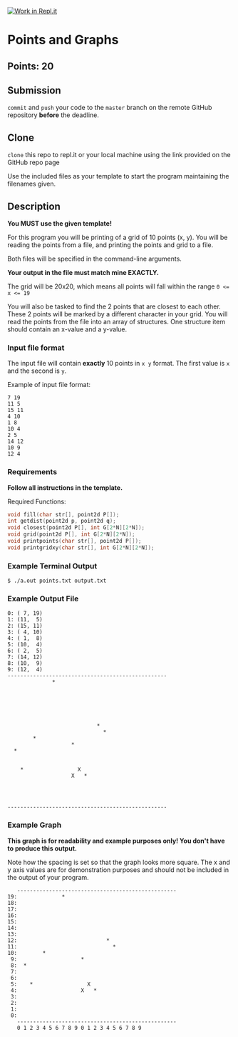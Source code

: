 [![Work in Repl.it](https://classroom.github.com/assets/work-in-replit-14baed9a392b3a25080506f3b7b6d57f295ec2978f6f33ec97e36a161684cbe9.svg)](https://classroom.github.com/online_ide?assignment_repo_id=3373304&assignment_repo_type=AssignmentRepo)
# Points and Graphs
## Points: 20

## Submission
`commit` and `push` your code to the `master` branch on the remote GitHub repository **before** the deadline.

## Clone
`clone` this repo to repl.it or your local machine using the link provided on the GitHub repo page

Use the included files as your template to start the program maintaining the filenames given.

## Description
**You MUST use the given template!**

For this program you will be printing of a grid of 10 points (x, y).  You will be reading the points from a file, and printing the points and grid to a file.

Both files will be specified in the command-line arguments.

**Your output in the file must match mine EXACTLY.**

The grid will be 20x20, which means all points will fall within the range `0 <= x <= 19`

You will also be tasked to find the 2 points that are closest to each other.  These 2 points will be marked by a different character in your grid.  You will read the points from the file into an array of structures.  One structure item should contain an x-value and a y-value.

### Input file format
The input file will contain **exactly** 10 points in `x y` format.  The first value is `x` and the second is `y`.

Example of input file format:
```
7 19
11 5
15 11
4 10
1 8
10 4
2 5
14 12
10 9
12 4
```

### Requirements
**Follow all instructions in the template.**

Required Functions:
```c
void fill(char str[], point2d P[]);
int getdist(point2d p, point2d q);
void closest(point2d P[], int G[2*N][2*N]);
void grid(point2d P[], int G[2*N][2*N]);
void printpoints(char str[], point2d P[]);
void printgridxy(char str[], int G[2*N][2*N]);
```

### Example Terminal Output
```
$ ./a.out points.txt output.txt
```

### Example Output File
```
0: ( 7, 19)
1: (11,  5)
2: (15, 11)
3: ( 4, 10)
4: ( 1,  8)
5: (10,  4)
6: ( 2,  5)
7: (14, 12)
8: (10,  9)
9: (12,  4)
--------------------------------------------------
              *                         
                                        
                                        
                                        
                                        
                                        
                                        
                            *           
                              *         
        *                               
                    *                   
  *                                     
                                        
                                        
    *                 X                 
                    X   *               
                                        
                                        
                                        
                                        
--------------------------------------------------
```

### Example Graph
**This graph is for readability and example purposes only!  You don't have to produce this output.**

Note how the spacing is set so that the graph looks more square.  The x and y axis values are for demonstration purposes and should not be included in the output of your program.

```
   --------------------------------------------------
19:              *                         
18:                                        
17:                                        
16:                                        
15:                                        
14:                                        
13:                                        
12:                            *           
11:                              *         
10:        *                               
 9:                    *                   
 8:  *                                     
 7:                                        
 6:                                        
 5:    *                 X                 
 4:                    X   *               
 3:                                        
 2:                                        
 1:                                        
 0:                                        
   --------------------------------------------------
   0 1 2 3 4 5 6 7 8 9 0 1 2 3 4 5 6 7 8 9
```
